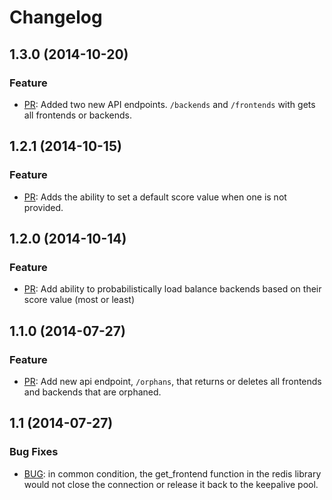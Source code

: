 Changelog
=========

## 1.3.0 (2014-10-20)

### Feature
+ [PR](https://github.com/rstudio/redx/pull/6): Added two new API endpoints. `/backends` and `/frontends` with gets all frontends or backends.

## 1.2.1 (2014-10-15)

### Feature
+ [PR](https://github.com/rstudio/redx/pull/5): Adds the ability to set a default score value when one is not provided.

## 1.2.0 (2014-10-14)

### Feature
+ [PR](https://github.com/rstudio/redx/pulls): Add ability to probabilistically load balance backends based on their score value (most or least)

## 1.1.0 (2014-07-27)

### Feature
+ [PR](https://github.com/rstudio/redx/pull/1): Add new api endpoint, `/orphans`, that returns or deletes all frontends and backends that are orphaned.

## 1.1 (2014-07-27)

### Bug Fixes
+ [BUG](https://github.com/rstudio/redx/commit/d5051bbdc573b5017382268ec7dcf118a2fe0305): in common condition, the get\_frontend function in the redis library would not close the connection or release it back to the keepalive pool. 

